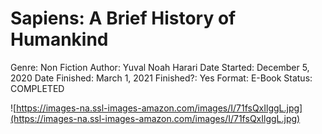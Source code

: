 # Sapiens: A Brief History of Humankind

Genre: Non Fiction
Author: Yuval Noah Harari
Date Started: December 5, 2020
Date Finished: March 1, 2021
Finished?: Yes
Format: E-Book
Status: COMPLETED

![https://images-na.ssl-images-amazon.com/images/I/71fsQxIlggL.jpg](https://images-na.ssl-images-amazon.com/images/I/71fsQxIlggL.jpg)